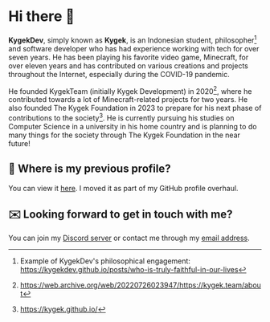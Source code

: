 # Hi there 👋

**KygekDev**, simply known as **Kygek**, is an Indonesian student, philosopher[^1] and software developer who has had experience working with tech for over seven years. He has been playing his favorite video game, Minecraft, for over eleven years and has contributed on various creations and projects throughout the Internet, especially during the COVID-19 pandemic.

He founded KygekTeam (initially Kygek Development) in 2020[^2], where he contributed towards a lot of Minecraft-related projects for two years. He also founded The Kygek Foundation in 2023 to prepare for his next phase of contributions to the society[^3]. He is currently pursuing his studies on Computer Science in a university in his home country and is planning to do many things for the society through The Kygek Foundation in the near future!

## 📜 Where is my previous profile?

You can view it [here](resume.md). I moved it as part of my GitHub profile overhaul.

## ✉️ Looking forward to get in touch with me?

You can join my [Discord server](https://discord.gg/TstDS9jZf7) or contact me through my [email address](mailto:kygekdev@gmail.com?subject=%3CEnter%20your%20subject%3E%20-%20From%20GitHub).

[^1]: Example of KygekDev's philosophical engagement: https://kygekdev.github.io/posts/who-is-truly-faithful-in-our-lives
[^2]: https://web.archive.org/web/20220726023947/https://kygek.team/about
[^3]: https://kygek.github.io/
